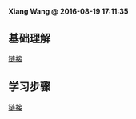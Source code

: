 #### Xiang Wang @ 2016-08-19 17:11:35

## 基础理解
[链接](http://www.cnblogs.com/huxi/archive/2011/03/01/1967600.html)

## 学习步骤
[链接](http://www.cnblogs.com/huxi/archive/2011/03/01/1967600.html)
